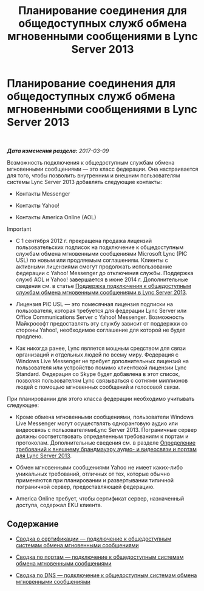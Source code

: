﻿---
title: Планирование соединения для общедоступных служб обмена мгновенными сообщениями в Lync Server 2013
TOCTitle: Планирование соединения для общедоступных служб обмена мгновенными сообщениями в Lync Server 2013
ms:assetid: e75e8884-05c7-414a-8014-bc9aa8126fb7
ms:mtpsurl: https://technet.microsoft.com/ru-ru/library/JJ205349(v=OCS.15)
ms:contentKeyID: 49311496
ms.date: 03/09/2017
mtps_version: v=OCS.15
ms.translationtype: HT
---

# Планирование соединения для общедоступных служб обмена мгновенными сообщениями в Lync Server 2013

 

_**Дата изменения раздела:** 2017-03-09_

Возможность подключения к общедоступным службам обмена мгновенными сообщениями — это класс федерации. Она настраивается для того, чтобы позволить внутренним и внешним пользователям системы Lync Server 2013 добавлять следующие контакты:

  - Контакты Messenger

  - Контакты Yahoo\!

  - Контакты America Online (AOL)

> [!IMPORTANT]  
> <ul><li><p>С 1 сентября 2012 г. прекращена продажа лицензий пользовательских подписок на подключение к общедоступным службам обмена мгновенными сообщениями Microsoft Lync (PIC USL) по новым или продляемым соглашениям. Клиенты с активными лицензиями смогут продолжать использование федерации с Yahoo! Messenger до отключения службы. Поддержка служб AOL и Yahoo! завершается в июне 2014 г. Дополнительные сведения см. в статье <a href="lync-server-2013-support-for-public-instant-messenger-connectivity.md">Поддержка подключения к общедоступным службам обмена мгновенными сообщениями в Lync Server 2013</a>.</p></li>
> <li><p>Лицензия PIC USL — это помесячная лицензия подписки на пользователя, которая требуется для федерации Lync Server или Office Communications Server с Yahoo! Messenger. Возможность Майкрософт предоставлять эту службу зависит от поддержки со стороны Yahoo!, необходимое соглашение для которой не будет продлено.</p></li>
> <li><p>Как никогда ранее, Lync является мощным средством для связи организаций и отдельных людей по всему миру. Федерация с Windows Live Messenger не требует дополнительных лицензий на пользователя или устройство помимо клиентской лицензии Lync Standard. Федерация со Skype будет добавлена в этот список, позволяя пользователям Lync связываться с сотнями миллионов людей с помощью мгновенных сообщений и голосовой связи.</p></li></ul>


При планировании для этого класса федерации необходимо учитывать следующее:

  - Кроме обмена мгновенными сообщениями, пользователи Windows Live Messenger могут осуществлять одноранговую аудио или видеосвязь с пользователямиLync Server 2013. Пограничные сервер должны соответствовать определенным требованиям к портам и протоколам. Дополнительные сведения см. в разделе [Определение требований к внешнему брандмауэру аудио- и видеосвязи и портам для Lync Server 2013](lync-server-2013-determine-external-a-v-firewall-and-port-requirements.md).

  - Обмен мгновенными сообщениями Yahoo не имеет каких-либо уникальных требований, отличных от тех, которые обычно применяются при планировании и развертывании типичной пограничной сервер, предоставляющей федерацию.

  - America Online требует, чтобы сертификат сервер, назначенный доступа, содержал EKU клиента.

## Содержание

  - [Сводка о сертификации — подключение к общедоступным системам обмена мгновенными сообщениями](lync-server-2013-certificate-summary-public-instant-messaging-connectivity.md)

  - [Сводка по портам — подключение к общедоступным системам обмена мгновенными сообщениями](lync-server-2013-port-summary-public-instant-messaging-connectivity.md)

  - [Сводка по DNS — подключение к общедоступным системам обмена мгновенными сообщениями](https://technet.microsoft.com/ru-ru/library/jj618375\(v=ocs.15\))

